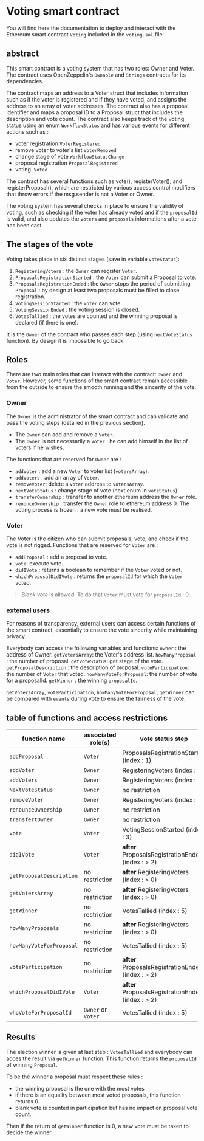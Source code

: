 # Voting smart contract

You will find here the documentation to deploy and interact with the Ethereum smart contract `Voting` included in the `voting.sol` file.

## abstract

This smart contract is a voting system that has two roles: Owner and Voter.
The contract uses OpenZeppelin's `Ownable` and `Strings` contracts for its dependencies.

The contract maps an address to a Voter struct that includes information such as if the voter is registered and if they have voted, and assigns the address to an array of voter addresses.
The contract also has a proposal identifier and maps a proposal ID to a Proposal struct that includes the description and vote count. 
The contract also keeps track of the voting status using an enum `WorkflowStatus` and has various events for different actions such as :
* voter registration `VoterRegistered`
* remove voter to voter's list `VoterRemoved`
* change stage of vote `WorkflowStatusChange`
* proposal registration `ProposalRegistered`
* voting. `Voted`

The contract has several functions such as vote(), registerVoter(), and registerProposal(), which are restricted by various access control modifiers that throw errors if the msg.sender is not a Voter or Owner.

The voting system has several checks in place to ensure the validity of voting, such as checking if the voter has already voted and if the `proposalId` is valid, and also updates the `voters` and `proposals` informations after a vote has been cast.

## The stages of the vote

Voting takes place in six distinct stages (save in variable `voteStatus`):

1. `RegisteringVoters` : the `Owner` can register `Voter`.
2. `ProposalsRegistrationStarted` : the `Voter` can submit a Proposal to vote.
3. `ProposalsRegistrationEnded` :  the `Owner` stops the period of submitting `Proposal` : by design at least two proposals must be filled to close registration.
4. `VotingSessionStarted` : the `Voter` can vote
5. `VotingSessionEnded` : the voting session is closed.
6. `VotesTallied` : the votes are counted and the winning proposal is declared (if there is one).

It is the `Owner` of the contract who passes each step (using `nextVoteStatus` function). By design it is impossible to go back.

## Roles

There are two main roles that can interact with the contract: `Owner` and `Voter`. However, some functions of the smart contract remain accessible from the outside to ensure the smooth running and the sincerity of the vote.

### Owner

The `Owner` is the administrator of the smart contract and can validate and pass the voting steps (detailed in the previous section).

- The `Owner` can add and remove a `Voter`.
- The `Owner` is not necessarily a `Voter` : he can add himself in the list of voters if he wishes.

The functions that are reserved for `Owner` are : 
* `addVoter` : add a new `Voter` to voter list (`votersArray`).
* `addVoters` : add an array of `Voter`.
* `removeVoter`: delete a `Voter` address to `votersArray`.
* `nextVoteStatus` : change stage of vote (next enum in  `voteStatus`)
* `transferOwnership` : transfer to another ethereum address the `Owner` role.
* `renonceOwnership` : transfer the `Owner` role to ethereum address 0. The voting process is frozen : a new vote must be realised.


### Voter

The Voter is the citizen who can submit proposals, vote, and check if the vote is not rigged. 
Functions that are reserved for `Voter` are : 
* `addProposal` : add a proposal to vote.
* `vote`: execute vote. 
* `didIVote` : returns a boolean to remember if the `Voter` voted or not.
* `whichProposalDidIVote` : returns the `proposalId` for which the `Voter` voted.

> *Blank vote* is allowed. To do that `Voter` must vote for `proposalId` :  0.

### external users

For reasons of transparency, external users can access certain functions of the smart contract, essentially to ensure the vote sincerity while maintaining privacy.

Everybody can access the following variables and functions: 
    `owner` :  the address of Owner.
    `getVotersArray`: the Voter's address list.
    `howManyProposal` : the number of proposal.
    `getVoteStatus`: get stage of the vote.
    `getProposalDescription` : the description of proposal.
    `voteParticipation`: the number of `Voter` that voted.
    `howManyVoteForProposal`:  the number of vote for a proposalId.
    `getWinner` : the winning `proposalId`.


`getVotersArray`, `voteParticipation`, `howManyVoteForProposal`, `getWinner` can be compared with `events` during vote to ensure the fairness of the vote.

## table of functions and access restrictions

     
| function name            | associated role(s) | vote status step                                   |
|--------------------------|--------------------|----------------------------------------------------|
| `addProposal`            | `Voter`            | ProposalsRegistrationStarted (index : 1)           |
| `addVoter`               | `Owner`            | RegisteringVoters (index : 0)                      |
| `addVoters`              | `Owner`            | RegisteringVoters (index : 0)                      |
| `NextVoteStatus`         | `Owner`            | no restriction                                     |
| `removeVoter`            | `Owner`            | RegisteringVoters (index : 0)                      |
| `renounceOwnership`      | `Owner`            | no restriction                                     |
| `transfertOwner`         | `Owner`            | no restriction                                     |
| `vote`                   | `Voter`            | VotingSessionStarted (index : 3)                   |
| `didIVote`               | `Voter`            | **after** ProposalsRegistrationEnded (index : > 2) |
| `getProposalDescription` | no restriction     | **after** RegisteringVoters (index : > 0)          |
| `getVotersArray`         | no restriction     | **after** RegisteringVoters (index : > 0)          |
| `getWinner`              | no restriction     | VotesTallied (index : 5)                           |
| `howManyProposals`       | no restriction     | **after** RegisteringVoters (index : > 0)          |
| `howManyVoteForProposal` | no restriction     | VotesTallied (index : 5)                           |
| `voteParticipation`      | no restriction     | **after** ProposalsRegistrationEnded (index : > 2) |
| `whichProposalDidIVote`  | `Voter`            | **after** ProposalsRegistrationEnded (index : > 2) |
| `whoVoteForProposalId`   | `Owner` or `Voter` | VotesTallied (index : 5)                           |


## Results

The election winner is given at last step : `VotesTallied` and everybody can acces the result via `getWinner` function. 
This function returns the `proposalId` of winning `Proposal`.

To be the winner a proposal must respect these rules : 
* the winning proposal is the one with the most votes
* if there is an equality between most voted proposals, this function returns 0. 
* blank vote is counted in participation but has no impact on proposal vote count.

Then if the return of `getWinner` function is 0, a new vote must be taken to decide the winner.

